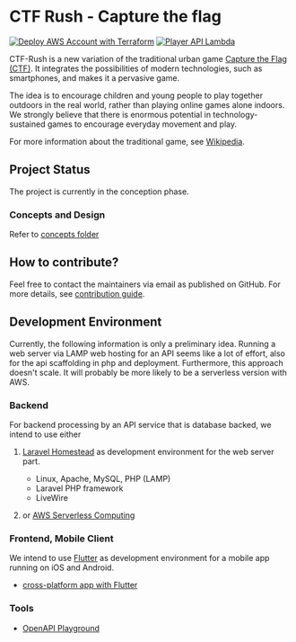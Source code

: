 # CTF Rush - Capture the flag
[![Deploy AWS Account with Terraform](https://github.com/Hg347/ctf-rush/actions/workflows/terraform-deploy.yml/badge.svg)](https://github.com/Hg347/ctf-rush/actions/workflows/terraform-deploy.yml)  [![Player API Lambda](https://github.com/Hg347/ctf-rush/actions/workflows/player-api-deploy.yml/badge.svg)](https://github.com/Hg347/ctf-rush/actions/workflows/player-api-deploy.yml)

CTF-Rush is a new variation of the traditional urban game [Capture the Flag (CTF)](./Ctf-Instruction.md). It integrates the possibilities of modern technologies, such as smartphones, and makes it a pervasive game.

The idea is to encourage children and young people to play together outdoors in the real world, rather than playing online games alone indoors. We strongly believe that there is enormous potential in technology-sustained games to encourage everyday movement and play.

For more information about the traditional game, see [Wikipedia](https://en.wikipedia.org/wiki/Capture_the_flag).

## Project Status
The project is currently in the conception phase.

### Concepts and Design 
Refer to [concepts folder](./concept/Readme.md)


## How to contribute?
Feel free to contact the maintainers via email as published on GitHub.
For more details, see [contribution guide](./Contribute.md).

## Development Environment

Currently, the following information is only a preliminary idea. Running a web server via LAMP web hosting for an API seems like a lot of effort, also for the api scaffolding in php and deployment. Furthermore, this approach doesn't scale. It will probably be more likely to be a serverless version with AWS.

### Backend 

For backend processing by an API service that is database backed, we intend to use either 

1. [Laravel Homestead](https://laravel.com/docs/12.x/homestead) as development environment for the web server part.
   - Linux, Apache, MySQL, PHP (LAMP)
   - Laravel PHP framework
   - LiveWire

2. or [AWS Serverless Computing](https://aws.amazon.com/serverless/)

### Frontend, Mobile Client

We intend to use [Flutter](https://flutter.dev/) as development environment for a mobile app running on iOS and Android.

- [cross-platform app with Flutter](https://medium.com/flutter-community/create-a-cross-platform-app-using-flutter-in-2021-59e582cb625f)

### Tools
- [OpenAPI Playground](https://criteria.sh/play) 